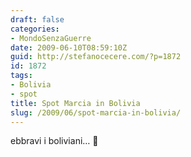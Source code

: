 ```yaml
---
draft: false
categories:
- MondoSenzaGuerre
date: 2009-06-10T08:59:10Z
guid: http://stefanocecere.com/?p=1872
id: 1872
tags:
- Bolivia
- spot
title: Spot Marcia in Bolivia
slug: /2009/06/spot-marcia-in-bolivia/
---
```


ebbravi i boliviani… 🙂